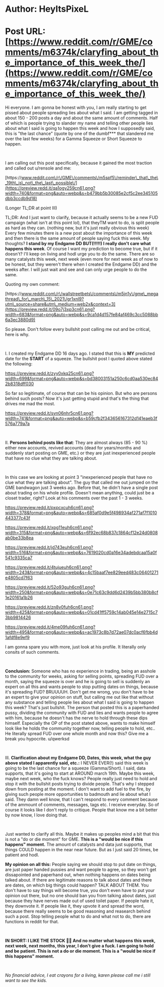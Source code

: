 # Author: HeyItsPixeL
# Post URL: [https://www.reddit.com/r/GME/comments/m6374k/claryfing_about_the_importance_of_this_week_the/](https://www.reddit.com/r/GME/comments/m6374k/claryfing_about_the_importance_of_this_week_the/)


Hi everyone. I am gonna be honest with you, I am really starting to get pissed about people spreading lies about what I said. I am getting tagged in about 150 - 200 posts a day and about the same amount of comments. Half of which is people trying to slander my name and telling other people lies about what I said is going to happen this week and how I supposedly said, this is "the last chance" (quote by one of the dumbf\*\*\* that slandered me over the last few weeks) for a Gamma Squeeze or Short Squeeze to happen.

&#x200B;

I am calling out this post specifically, because it gained the most traction and called out u/rensole and me:

[https:\/\/www.reddit.com\/r\/GME\/comments\/m5spf5\/reminder\_that\_the\_19th\_is\_not\_the\_last\_possible\/](https://preview.redd.it/qa1ogy259cn61.png?width=740&format=png&auto=webp&s=b479bb5b30085e2cf5c2ee345105dbb3ccdb9d18)

(Longer TL;DR at point III)

TL;DR: And I just want to clarify, because it actually seems to be a new FUD campaign (what isn't at this point lol), that theyTM want to do, is split people as hard as they can. (nothing new, but it's just really obvious this week) Every few minutes there is a new post about the importance of this week and then there is the same amount of people saying fuck this week. My thoughts? **I stand by my Endgame DD BUT(!!!!!) I really don't care what happens this week**. Of course I want my prediction to become true, but if it doesn't? I'll keep on living and hodl urge you to do the same. There are so many catalysts this week, next week (even more for next week as of now to be honest, but they weren't there when I created the Endgame DD) and the weeks after. I will just wait and see and can only urge people to do the same.

Quoting my own comment:

[https:\/\/www.reddit.com\/r\/wallstreetbets\/comments\/m5jn1y\/gme\_megathread\_for\_march\_15\_2021\/gr1xnl9?utm\_source=share&utm\_medium=web2x&context=3](https://preview.redd.it/09o7j3xp3cn61.png?width=683&format=png&auto=webp&s=9ca1d4d157fe84af469c3cc5088bb6a3ec3880d9)

So please. Don't follow every bullshit post calling me out and be critical, here is why.

&#x200B;

I. I created my Endgame DD 16 days ago. I stated that this is **MY** predicted date for the **START** of a squeeze. The bullshit post I quoted above stated the following:

https://preview.redd.it/zyy0xkq25cn61.png?width=699&format=png&auto=webp&s=bd38003151a250c6cd0aa530ec842b8318dff030

So far so legitimate, of course that can be his opinion. But who are persons behind such posts? Now it's just getting stupid and that's the thing that drives me mad the most.

https://preview.redd.it/svn06nhr5cn61.png?width=741&format=png&auto=webp&s=b59cfb2f343656167312d141eaeb3f576a779a7a

&#x200B;

II. **Persons behind posts like that**: They are almost always (85 - 90 %) either new accounts, revived accounts (dead for years/months and suddenly start posting on GME, etc.) or they are just inexperienced people that have no clue what they are talking about.

&#x200B;

In this case we are looking at point 3 "inexperienced people that have no clue what they are talking about". The guy that called me out jumped on the GME bandwagon just 3 weeks ago. Before that, he didn't have a single post about trading on his whole profile. Doesn't mean anything, could just be a closet trader, right? Look at his comments over the past 1 - 3 weeks.

https://preview.redd.it/pxpcxcuh6cn61.png?width=378&format=png&auto=webp&s=685af0d9e5f498934af271af7f1010443377c43f

https://preview.redd.it/xpg11euh6cn61.png?width=315&format=png&auto=webp&s=6f92ec68b837c1864cf12e24d0808ab0be33b8ea

https://preview.redd.it/jd743euh6cn61.png?width=516&format=png&auto=webp&s=7619020cd0a16e34adebdcaa15a0f541c9335ca7

https://preview.redd.it/4tujueuh6cn61.png?width=243&format=png&auto=webp&s=4c15baaf7ee829eed483c06401271e4805cd7f63

https://preview.redd.it/52o93guh6cn61.png?width=250&format=png&auto=webp&s=0e71c63c9dd6d2439b5bb380b8cf1e20161a1b26

https://preview.redd.it/zn8v0fuh6cn61.png?width=425&format=png&auto=webp&s=01cd41ff5759c14ab045e14e2715c73bb9814426

https://preview.redd.it/4me09fuh6cn61.png?width=495&format=png&auto=webp&s=ac1973c8b7d72ae07dc0acf6fbb4d1afdf8e9ef9

I am gonna spare you with more, just look at his profile. It literally only consits of such comments.

&#x200B;

**Conclusion:** Someone who has no experience in trading, being an asshole to the community for weeks, asking for selling points, spreading FUD over a month, saying the squeeze is over and he is going to sell is suddenly an expert on all this and wants people to stop putting dates on things, because it's spreading FUD? BRUUUUH. Don't get me wrong, you don't have to be an expert to give your opinion on stuff, but calling me out like that without any substance and telling people lies about what I said is going to happen this week? That's just bullshit. The person that posted this is a paperhanded pussy, dividing the community with FUD and lies and wants people to agree with him, because he doesn't has the nerve to hold through these dips himself. Especially the OP of the post stated above, wants to make himself look like he holds the community together now, telling people to hold, etc.. He literally spread FUD over one whole month and now this? Give me a break you hypocrite. u/qwerksd

&#x200B;

III. **Clarification about my Endgame DD, Dates, this week, what the guy above stated I apparently said, etc.:** I NEVER EVER(!) said this week is going to be the last chance for a squeeze (Gamma/Short). I said, data supports, that it's going to start at AROUND march 19th. Maybe this week, maybe next week, who the fuck knows? People really just need to hold and stop it with the bullshit posts trying to divide people. That's why I stepped down from posting at the moment. I don't want to add fuel to the fire, by giving such people more opportunities to badmouth and lie about what I said. They damn well know, that I can't respond to every comment because of the ammount of comments, messages, tags etc. I receive everyday. So of course it looks like I don't reply to critique. People that know me a bit better by now know, I love doing that.

&#x200B;

Just wanted to clarify all this. Maybe it makes up peoples mind a bit that this is not a "do or die moment" for GME. **This is a "would be nice if this happens" moment.** The amount of catalysts and data just supports, that things COULD happen in the near near future. But as I just said 20 times, be patient and hodl.

**My opinion on all this:** People saying we should stop to put date on things, are just paper handed pussies and want people to agree, so they won't get dissapointed and paperhand out, when nothing happens on dates being talked about. If there are legitimate reasons to talk about dates and there are dates, on which big things could happen? TALK ABOUT THEM. You don't have to say things will become true, you don't even have to put your opinion out there, but no one should ban you from talking about dates, just because they have nerves made out of used toilet paper. If people hate it, they downvote it. If people like it, they upvote it and spread the word, because there really seems to be good reasoning and reasearch behind such a post. Stop telling people what to do and what not to do, there are functions in reddit for that.

&#x200B;

**IN SHORT: I LIKE THE STOCK 💎🙌 And no matter what happens this week, next week, next months, this year, I don't give a fuck. I am going to hold and be patient. This is not a do or die moment. This is a "would be nice if this happens" moment.**

&#x200B;

*No financial advice, I eat crayons for a living, karen please call me i still want to see the kids.*